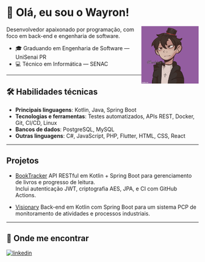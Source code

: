 # 👋 Olá, eu sou o Wayron!

<img alt="gif animado" height="150" src="7nd28d.gif" align="right" />

Desenvolvedor apaixonado por programação, com foco em back-end e engenharia de software.

- 🎓 Graduando em Engenharia de Software — UniSenai PR  
- 💻 Técnico em Informática — SENAC

---

## 🛠 Habilidades técnicas
- **Principais linguagens**: Kotlin, Java, Spring Boot  
- **Tecnologias e ferramentas**: Testes automatizados, APIs REST, Docker, Git, CI/CD, Linux  
- **Bancos de dados**: PostgreSQL, MySQL  
- **Outras linguagens**: C#, JavaScript, PHP, Flutter, HTML, CSS, React

---

## Projetos

- [BookTracker](https://github.com/itswayron/book_tracker_api)
API RESTful em Kotlin + Spring Boot para gerenciamento de livros e progresso de leitura.  
Inclui autenticação JWT, criptografia AES, JPA, e CI com GitHub Actions.

- [Visionary](https://github.com/itswayron/Visionary)
Back-end em Kotlin com Spring Boot para um sistema PCP de monitoramento de atividades e processos industriais.

---

## 🔗 Onde me encontrar

[![linkedin](https://img.shields.io/badge/linkedin-0A66C2?style=for-the-badge&logo=linkedin&logoColor=white)](https://www.linkedin.com/in/wayron/)
